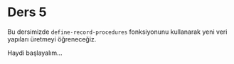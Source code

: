 # Ders 5

Bu dersimizde `define-record-procedures` fonksiyonunu kullanarak yeni veri yapıları üretmeyi öğreneceğiz.

Haydi başlayalım...